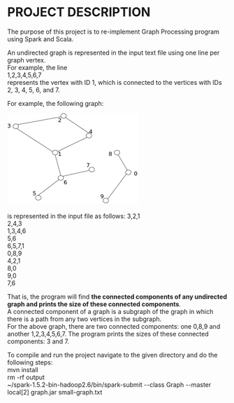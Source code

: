# PROJECT DESCRIPTION

The purpose of this project is to re-implement Graph Processing program using Spark and Scala. 

An undirected graph is represented in the input text file using one line per graph vertex. <br />
For example, the line  <br />
1,2,3,4,5,6,7  <br />
represents the vertex with ID 1, which is connected to the vertices with IDs 2, 3, 4, 5, 6, and 7.

For example, the following graph:

![Graph](p2.png)
 <br />  <br />is represented in the input file as follows:
3,2,1 <br />
2,4,3 <br />
1,3,4,6 <br />
5,6 <br />
6,5,7,1 <br />
0,8,9 <br />
4,2,1 <br />
8,0 <br />
9,0 <br />
7,6 <br />


That is, the program will find <b> the connected components of any undirected graph and prints the size of these connected components</b>.  <br />A connected component of a graph is a subgraph of the graph in which there is a path from any two vertices in the subgraph.  <br />For the above graph, there are two connected components: one 0,8,9 and another 1,2,3,4,5,6,7. The program prints the sizes of these connected components: 3 and 7.


To compile and run the project navigate to the given directory and do the following steps: <br />
mvn install <br />
rm -rf output <br />
~/spark-1.5.2-bin-hadoop2.6/bin/spark-submit --class Graph --master local[2] graph.jar small-graph.txt
